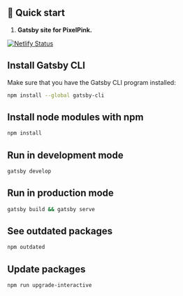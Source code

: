 ## 🚀 Quick start

1.  **Gatsby site for PixelPink.**

[![Netlify Status](https://api.netlify.com/api/v1/badges/ed8e2b63-f394-4f68-81c8-1c5d92371002/deploy-status)](https://app.netlify.com/sites/pixelpink/deploys)

## Install Gatsby CLI

Make sure that you have the Gatsby CLI program installed:

```sh
npm install --global gatsby-cli
```

## Install node modules with npm

```sh
npm install
```

## Run in development mode

```sh
gatsby develop
```

## Run in production mode

```sh
gatsby build && gatsby serve
```

## See outdated packages

```sh
npm outdated
```

## Update packages

```sh
npm run upgrade-interactive
```
